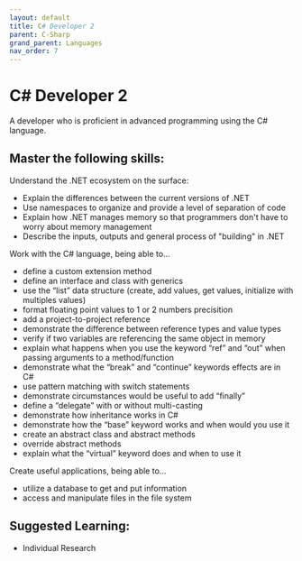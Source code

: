 ```yaml
---
layout: default
title: C# Developer 2
parent: C-Sharp
grand_parent: Languages
nav_order: 7
---
```

# C# Developer 2


A developer who is proficient in advanced programming using the C# language.

## Master the following skills:

Understand the .NET ecosystem on the surface:

- Explain the differences between the current versions of .NET
- Use namespaces to organize and provide a level of separation of code
- Explain how .NET manages memory so that programmers don't have to worry about memory management
- Describe the inputs, outputs and general process of "building" in .NET

Work with the C# language, being able to...

- define a custom extension method
- define an interface and class with generics
- use the “list” data structure (create, add values, get values, initialize with multiples values)
- format floating point values to 1 or 2 numbers precisition
- add a project-to-project reference
- demonstrate the difference between reference types and value types
- verify if two variables are referencing the same object in memory
- explain what happens when you use the keyword “ref” and “out” when passing arguments to a method/function
- demonstrate what the “break” and “continue” keywords effects are in C#
- use pattern matching with switch statements
- demonstrate circumstances would be useful to add “finally”
- define a “delegate” with or without multi-casting
- demonstrate how inheritance works in C#
- demonstrate how the “base” keyword works and when would you use it
- create an abstract class and abstract methods
- override abstract methods
- explain what the “virtual” keyword does and when to use it

Create useful applications, being able to...

- utilize a database to get and put information
- access and manipulate files in the file system

## Suggested Learning:

- Individual Research
